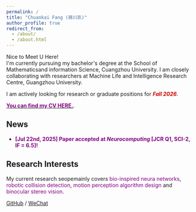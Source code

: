 ```yaml
---
permalink: /
title: "Chuankai Fang (房川凯)"
author_profile: true
redirect_from: 
  - /about/
  - /about.html
---
```



Nice to Meet U Here!  
I'm currently pursuing my bachelor's degree at the School of Mathematicsand information Science, Cuangzhou University. 
I am closely collaborating with researchers at Machine Life and Intelligence Research Centre, Guangzhou University.


I am actively looking for research or graduate positions for ***<font color = '#CC0000'>Fall 2026</font>***.  

[**<font color = '#800080'>You can find my CV HERE.</font>**](../assets/CV.pdf).


## News

* **<font color = '#800080'>[Jul 22nd, 2025] Paper accepted at *Neurocomputing* [JCR Q1, SCI-2, IF = 6.5]!</font>**



## Research Interests

My current research seopemainly covers <font color = '#800080'>bio-inspired neura networks</font>, <font color = '#800080'>robotic collision detection</font>, <font color = '#800080'>motion perception algorithm design</font> and <font color = '#800080'>binocular stereo vision</font>.






[GitHub](https://github.com/TOTOT123456) / [WeChat](../images/ckf.png) 

